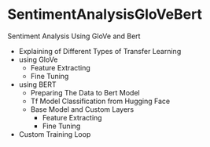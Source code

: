 # SentimentAnalysisGloVeBert
Sentiment Analysis Using GloVe and Bert

* Explaining of Different Types of Transfer Learning
* using GloVe
  - Feature Extracting
  - Fine Tuning
* using BERT
  - Preparing The Data to Bert Model
  - Tf Model Classification from Hugging Face
  - Base Model and Custom Layers
    -  Feature Extracting  
    -  Fine Tuning
* Custom Training Loop
